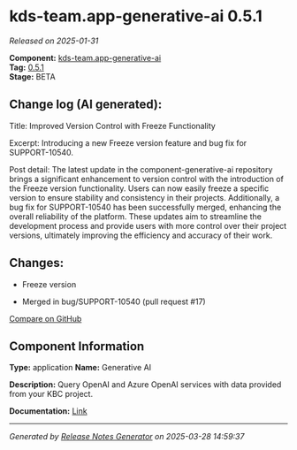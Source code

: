 #  kds-team.app-generative-ai 0.5.1

_Released on 2025-01-31_

**Component:** [kds-team.app-generative-ai](https://github.com/keboola/component-generative-ai)  
**Tag:** [0.5.1](https://github.com/keboola/component-generative-ai/releases/tag/0.5.1)  
**Stage:** BETA


## Change log (AI generated):
Title: Improved Version Control with Freeze Functionality

Excerpt: Introducing a new Freeze version feature and bug fix for SUPPORT-10540.

Post detail: The latest update in the component-generative-ai repository brings a significant enhancement to version control with the introduction of the Freeze version functionality. Users can now easily freeze a specific version to ensure stability and consistency in their projects. Additionally, a bug fix for SUPPORT-10540 has been successfully merged, enhancing the overall reliability of the platform. These updates aim to streamline the development process and provide users with more control over their project versions, ultimately improving the efficiency and accuracy of their work.



## Changes:



- Freeze version 




- Merged in bug/SUPPORT-10540 (pull request #17) 



[Compare on GitHub](https://github.com/keboola/component-generative-ai/compare/0.5.0...0.5.1)



## Component Information
**Type:** application
**Name:** Generative AI

**Description:** Query OpenAI and Azure OpenAI services with data provided from your KBC project.


**Documentation:** [Link](https://help.keboola.com/components/applications/ai/generative-ai/)



---
_Generated by [Release Notes Generator](https://github.com/keboola/release-notes-generator)
on 2025-03-28 14:59:37_